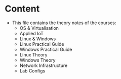 # Content
- This file contains the theory notes of the courses:
  - OS & Virtualisation
  - Applied IoT
  - Linux & Windows
  -   Linux Practical Guide
  -   Windows Practical Guide
  -   Linux Theory
  -   Windows Theory
  - Network Infrastructure
  -   Lab Configs
